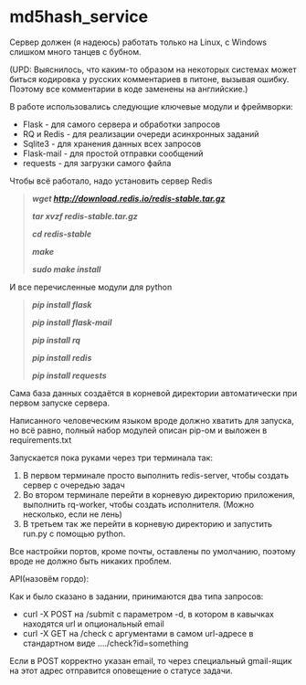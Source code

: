# md5hash_service

Сервер должен (я надеюсь) работать только на Linux, с Windows слишком много танцев с бубном.

(UPD: Выяснилось, что каким-то образом на некоторых системах может биться кодировка у русских комментариев в питоне, вызывая ошибку. Поэтому все комментарии в коде заменены на английские.)

В работе использовались следующие ключевые модули и фреймворки:
* Flask - для самого сервера и обработки запросов
* RQ и Redis - для реализации очереди асинхронных заданий
* Sqlite3 - для хранения данных всех запросов 
* Flask-mail - для простой отправки сообщений
* requests - для загрузки самого файла

Чтобы всё работало, надо установить сервер Redis

> ***wget http://download.redis.io/redis-stable.tar.gz***
>
> ***tar xvzf redis-stable.tar.gz***
>
> ***cd redis-stable***
>
> ***make***
>
> ***sudo make install***

И все перечисленные модули для python

> ***pip install flask***
>
> ***pip install flask-mail***
>
> ***pip install rq***
>
> ***pip install redis***
>
> ***pip install requests***

Сама база данных создаётся в корневой директории автоматически при первом запуске сервера.

Написанного человеческим языком вроде должно хватить для запуска, но всё равно, полный набор модулей описан pip-ом и выложен в requirements.txt

Запускается пока руками через три терминала так:

1. В первом терминале просто выполнить redis-server, чтобы создать сервер с очередью задач
2. Во втором терминале перейти в корневую директорию приложения, выполнить rq-worker, чтобы создать исполнителя. (Можно несколько, если не лень)
3. В третьем так же перейти в корневую директорию и запустить run.py с помощью python.

Все настройки портов, кроме почты, оставлены по умолчанию, поэтому вроде не должно быть никаких проблем.

API(назовём гордо):

Как и было сказано в задании, принимаются два типа запросов:
* curl -X POST на <server>/submit с параметром -d, в котором в кавычках находятся url и опциональный email
* curl -X GET на <server>/check c аргументами в самом url-адресе в стандартном виде ..../check?id=something
  
Если в POST корректно указан email, то через специальный gmail-ящик на этот адрес отправится оповещение о статусе задачи.
